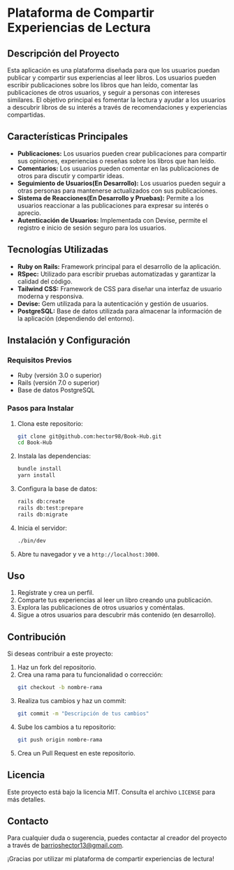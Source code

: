 # Plataforma de Compartir Experiencias de Lectura

## Descripción del Proyecto
Esta aplicación es una plataforma diseñada para que los usuarios puedan publicar y compartir sus experiencias al leer libros. Los usuarios pueden escribir publicaciones sobre los libros que han leído, comentar las publicaciones de otros usuarios, y seguir a personas con intereses similares. El objetivo principal es fomentar la lectura y ayudar a los usuarios a descubrir libros de su interés a través de recomendaciones y experiencias compartidas.

## Características Principales

- **Publicaciones:** Los usuarios pueden crear publicaciones para compartir sus opiniones, experiencias o reseñas sobre los libros que han leído.
- **Comentarios:** Los usuarios pueden comentar en las publicaciones de otros para discutir y compartir ideas.
- **Seguimiento de Usuarios(En Desarrollo):** Los usuarios pueden seguir a otras personas para mantenerse actualizados con sus publicaciones.
- **Sistema de Reacciones(En Desarrollo y Pruebas):** Permite a los usuarios reaccionar a las publicaciones para expresar su interés o aprecio.
- **Autenticación de Usuarios:** Implementada con Devise, permite el registro e inicio de sesión seguro para los usuarios.

## Tecnologías Utilizadas

- **Ruby on Rails:** Framework principal para el desarrollo de la aplicación.
- **RSpec:** Utilizado para escribir pruebas automatizadas y garantizar la calidad del código.
- **Tailwind CSS:** Framework de CSS para diseñar una interfaz de usuario moderna y responsiva.
- **Devise:** Gem utilizada para la autenticación y gestión de usuarios.
- **PostgreSQL:** Base de datos utilizada para almacenar la información de la aplicación (dependiendo del entorno).

## Instalación y Configuración

### Requisitos Previos
- Ruby (versión 3.0 o superior)
- Rails (versión 7.0 o superior)
- Base de datos PostgreSQL

### Pasos para Instalar

1. Clona este repositorio:
   ```bash
   git clone git@github.com:hector98/Book-Hub.git
   cd Book-Hub
   ```

2. Instala las dependencias:
   ```bash
   bundle install
   yarn install
   ```

3. Configura la base de datos:
   ```bash
   rails db:create
   rails db:test:prepare
   rails db:migrate
   ```

4. Inicia el servidor:
   ```bash
   ./bin/dev
   ```

5. Abre tu navegador y ve a `http://localhost:3000`.

## Uso

1. Regístrate y crea un perfil.
2. Comparte tus experiencias al leer un libro creando una publicación.
3. Explora las publicaciones de otros usuarios y coméntalas.
4. Sigue a otros usuarios para descubrir más contenido (en desarrollo).

## Contribución

Si deseas contribuir a este proyecto:

1. Haz un fork del repositorio.
2. Crea una rama para tu funcionalidad o corrección:
   ```bash
   git checkout -b nombre-rama
   ```
3. Realiza tus cambios y haz un commit:
   ```bash
   git commit -m "Descripción de tus cambios"
   ```
4. Sube los cambios a tu repositorio:
   ```bash
   git push origin nombre-rama
   ```
5. Crea un Pull Request en este repositorio.

## Licencia
Este proyecto está bajo la licencia MIT. Consulta el archivo `LICENSE` para más detalles.

## Contacto
Para cualquier duda o sugerencia, puedes contactar al creador del proyecto a través de [barrioshector13@gmail.com](barrioshector13@gmail.com).

¡Gracias por utilizar mi plataforma de compartir experiencias de lectura!
